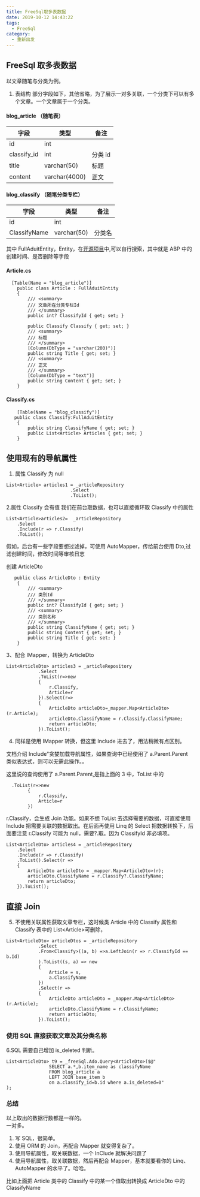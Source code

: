```yaml
---
title: FreeSql取多表数据
date: 2019-10-12 14:43:22
tags:
  - FreeSql
category:
  - 重新出发
---
```


## FreeSql 取多表数据

以文章随笔与分类为例。

1. 表结构
   部分字段如下，其他省略，为了展示一对多关联，一个分类下可以有多个文章。一个文章属于一个分类。
   <!-- more -->

#### blog_article （随笔表）

| 字段        | 类型          | 备注    |
| ----------- | ------------- | ------- |
| id          | int           |
| classify_id | int           | 分类 id |
| title       | varchar(50)   | 标题    |
| content     | varchar(4000) | 正文    |

#### blog_classify （随笔分类专栏）

| 字段         | 类型        | 备注   |
| ------------ | ----------- | ------ |
| id           | int         |
| ClassifyName | varchar(50) | 分类名 |

其中 FullAduitEntity，Entity，在[开源项目](https://github.com/luoyunchong/lin-cms-dotnetcore)中,可以自行搜索，其中就是 ABP 中的创建时间、是否删除等字段

#### Article.cs

```
  [Table(Name = "blog_article")]
    public class Article : FullAduitEntity
    {
        /// <summary>
        /// 文章所在分类专栏Id
        /// </summary>
        public int? ClassifyId { get; set; }

        public Classify Classify { get; set; }
        /// <summary>
        /// 标题
        /// </summary>
        [Column(DbType = "varchar(200)")]
        public string Title { get; set; }
        /// <summary>
        /// 正文
        /// </summary>
        [Column(DbType = "text")]
        public string Content { get; set; }
    }
```

#### Classify.cs

```
    [Table(Name = "blog_classify")]
   public class Classify:FullAduitEntity
    {
        public string ClassifyName { get; set; }
        public List<Article> Articles { get; set; }
    }
```

## 使用现有的导航属性

1. 属性 Classify 为 null

```
List<Article> articles1 = _articleRepository
                        .Select
                        .ToList();
```

2.属性 Classify 会有值
我们在前台取数据，也可以直接循环取 Classify 中的属性

```
List<Article>articles2=  _articleRepository
    .Select
    .Include(r => r.Classify)
    .ToList();
```

假如，后台有一些字段要想过滤掉，可使用 AutoMapper，传给前台使用 Dto,过滤创建时间，修改时间等审核日志

创建 ArticleDto

```
   public class ArticleDto : Entity
    {
        /// <summary>
        /// 类别Id
        /// </summary>
        public int? ClassifyId { get; set; }
        /// <summary>
        /// 类别名称
        /// </summary>
        public string ClassifyName { get; set; }
        public string Content { get; set; }
        public string Title { get; set; }
    }
```

3、配合 IMapper，转换为 ArticleDto

```
List<ArticleDto> articles3 = _articleRepository
            .Select
            .ToList(r=>new
            {
                r.Classify,
                Article=r
            }).Select(r=>
            {
                ArticleDto articleDto=_mapper.Map<ArticleDto>(r.Article);
                articleDto.ClassifyName = r.Classify.ClassifyName;
                return articleDto;
            }).ToList();
```

4. 同样是使用 IMapper 转换，但这里 Include 进去了，用法稍微有点区别。

文档介绍 Include"贪婪加载导航属性，如果查询中已经使用了 a.Parent.Parent 类似表达式，则可以无需此操作。。

这里说的查询使用了 a.Parent.Parent,是指上面的 3 中，ToList 中的

```
  .ToList(r=>new
        {
            r.Classify,
            Article=r
        })
```

r.Classify，会生成 Join 功能。如果不想 ToList 去选择需要的数据，可直接使用 Include 把需要关联的数据取出。在后面再使用 Linq 的 Select 把数据转换下，后面要注意 r.Classify 可能为 null，需要?.取。因为 ClassifyId 非必填项。

```
List<ArticleDto> articles4 = _articleRepository
    .Select
    .Include(r => r.Classify)
    .ToList().Select(r =>
    {
        ArticleDto articleDto = _mapper.Map<ArticleDto>(r);
        articleDto.ClassifyName = r.Classify?.ClassifyName;
        return articleDto;
    }).ToList();

```

## 直接 Join

5. 不使用关联属性获取文章专栏，这时候类 Article 中的 Classify 属性和 Classify 表中的 List\<Article>可删除，

```
List<ArticleDto> articleDtos = _articleRepository
            .Select
            .From<Classify>((a, b) =>a.LeftJoin(r => r.ClassifyId == b.Id)
            ).ToList((s, a) => new
            {
                Article = s,
                a.ClassifyName
            })
            .Select(r =>
            {
                ArticleDto articleDto = _mapper.Map<ArticleDto>(r.Article);
                articleDto.ClassifyName = r.ClassifyName;
                return articleDto;
            }).ToList();
```

### 使用 SQL 直接获取文章及其分类名称

6.SQL 需要自己增加 is_deleted 判断。

```
List<ArticleDto> t9 = _freeSql.Ado.Query<ArticleDto>($@"
                SELECT a.*,b.item_name as classifyName
                FROM blog_article a
                LEFT JOIN base_item b
                on a.classify_id=b.id where a.is_deleted=0"
);
```

### 总结

以上取出的数据行数都是一样的。  
一对多。

1. 写 SQL，很简单。
2. 使用 ORM 的 Join，再配合 Mapper 就变得复杂了。
3. 使用导航属性，取关联数据，一个 InClude 就解决问题了
4. 使用导航属性，取关联数据，然后再配合 Mapper，基本就要看你的 Linq、AutoMapper 的水平了。哈哈。

比如上面把 Article 类中的 Classify 中的某一个值取出转换成 ArticleDto 中的 ClassifyName
